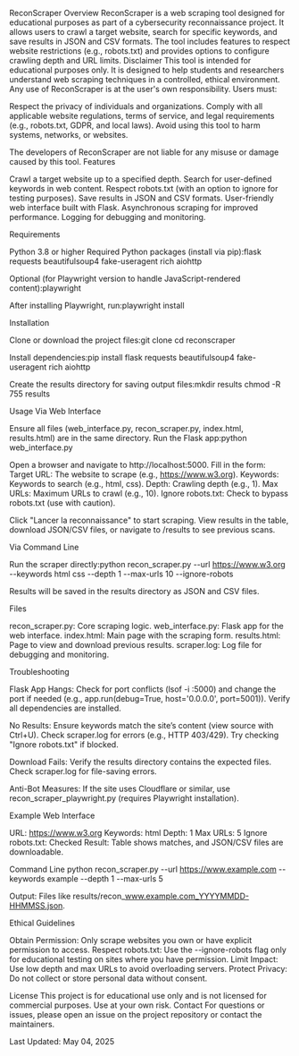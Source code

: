 ReconScraper
Overview
ReconScraper is a web scraping tool designed for educational purposes as part of a cybersecurity reconnaissance project. It allows users to crawl a target website, search for specific keywords, and save results in JSON and CSV formats. The tool includes features to respect website restrictions (e.g., robots.txt) and provides options to configure crawling depth and URL limits.
Disclaimer
This tool is intended for educational purposes only. It is designed to help students and researchers understand web scraping techniques in a controlled, ethical environment. Any use of ReconScraper is at the user's own responsibility. Users must:

Respect the privacy of individuals and organizations.
Comply with all applicable website regulations, terms of service, and legal requirements (e.g., robots.txt, GDPR, and local laws).
Avoid using this tool to harm systems, networks, or websites.

The developers of ReconScraper are not liable for any misuse or damage caused by this tool.
Features

Crawl a target website up to a specified depth.
Search for user-defined keywords in web content.
Respect robots.txt (with an option to ignore for testing purposes).
Save results in JSON and CSV formats.
User-friendly web interface built with Flask.
Asynchronous scraping for improved performance.
Logging for debugging and monitoring.

Requirements

Python 3.8 or higher
Required Python packages (install via pip):flask requests beautifulsoup4 fake-useragent rich aiohttp


Optional (for Playwright version to handle JavaScript-rendered content):playwright

After installing Playwright, run:playwright install



Installation

Clone or download the project files:git clone <repository-url>
cd reconscraper


Install dependencies:pip install flask requests beautifulsoup4 fake-useragent rich aiohttp


Create the results directory for saving output files:mkdir results
chmod -R 755 results



Usage
Via Web Interface

Ensure all files (web_interface.py, recon_scraper.py, index.html, results.html) are in the same directory.
Run the Flask app:python web_interface.py


Open a browser and navigate to http://localhost:5000.
Fill in the form:
Target URL: The website to scrape (e.g., https://www.w3.org).
Keywords: Keywords to search (e.g., html, css).
Depth: Crawling depth (e.g., 1).
Max URLs: Maximum URLs to crawl (e.g., 10).
Ignore robots.txt: Check to bypass robots.txt (use with caution).


Click "Lancer la reconnaissance" to start scraping.
View results in the table, download JSON/CSV files, or navigate to /results to see previous scans.

Via Command Line

Run the scraper directly:python recon_scraper.py --url https://www.w3.org --keywords html css --depth 1 --max-urls 10 --ignore-robots


Results will be saved in the results directory as JSON and CSV files.

Files

recon_scraper.py: Core scraping logic.
web_interface.py: Flask app for the web interface.
index.html: Main page with the scraping form.
results.html: Page to view and download previous results.
scraper.log: Log file for debugging and monitoring.

Troubleshooting

Flask App Hangs:
Check for port conflicts (lsof -i :5000) and change the port if needed (e.g., app.run(debug=True, host='0.0.0.0', port=5001)).
Verify all dependencies are installed.


No Results:
Ensure keywords match the site’s content (view source with Ctrl+U).
Check scraper.log for errors (e.g., HTTP 403/429).
Try checking "Ignore robots.txt" if blocked.


Download Fails:
Verify the results directory contains the expected files.
Check scraper.log for file-saving errors.


Anti-Bot Measures:
If the site uses Cloudflare or similar, use recon_scraper_playwright.py (requires Playwright installation).



Example
Web Interface

URL: https://www.w3.org
Keywords: html
Depth: 1
Max URLs: 5
Ignore robots.txt: Checked
Result: Table shows matches, and JSON/CSV files are downloadable.

Command Line
python recon_scraper.py --url https://www.example.com --keywords example --depth 1 --max-urls 5


Output: Files like results/recon_www.example.com_YYYYMMDD-HHMMSS.json.

Ethical Guidelines

Obtain Permission: Only scrape websites you own or have explicit permission to access.
Respect robots.txt: Use the --ignore-robots flag only for educational testing on sites where you have permission.
Limit Impact: Use low depth and max URLs to avoid overloading servers.
Protect Privacy: Do not collect or store personal data without consent.

License
This project is for educational use only and is not licensed for commercial purposes. Use at your own risk.
Contact
For questions or issues, please open an issue on the project repository or contact the maintainers.

Last Updated: May 04, 2025
